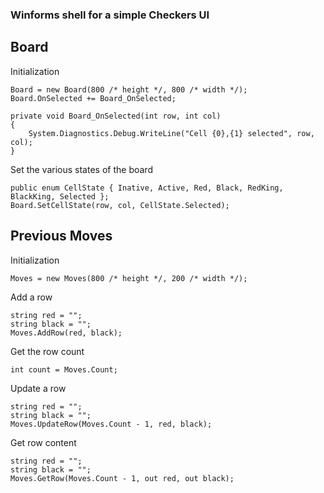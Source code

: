 ### Winforms shell for a simple Checkers UI

## Board

Initialization
```
Board = new Board(800 /* height */, 800 /* width */);
Board.OnSelected += Board_OnSelected;

private void Board_OnSelected(int row, int col)
{
    System.Diagnostics.Debug.WriteLine("Cell {0},{1} selected", row, col);
}
```

Set the various states of the board
```
public enum CellState { Inative, Active, Red, Black, RedKing, BlackKing, Selected };
Board.SetCellState(row, col, CellState.Selected);
```

## Previous Moves

Initialization
```
Moves = new Moves(800 /* height */, 200 /* width */);
```

Add a row
```
string red = "";
string black = "";
Moves.AddRow(red, black);
```

Get the row count
```
int count = Moves.Count;
```

Update a row
```
string red = "";
string black = "";
Moves.UpdateRow(Moves.Count - 1, red, black);
```

Get row content
```
string red = "";
string black = "";
Moves.GetRow(Moves.Count - 1, out red, out black);
```